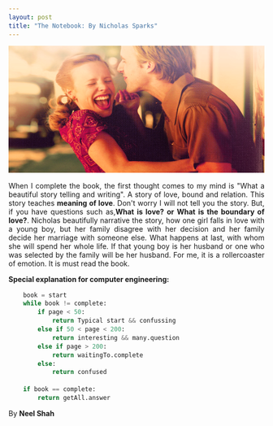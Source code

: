 ```yaml
---
layout: post
title: "The Notebook: By Nicholas Sparks"
---
```


<img src="/images/notebook_end.png" width="750px" height="250px">

<p style="text-align: justify;">When I complete the book, the first thought comes to my mind is "What a beautiful story telling and writing". A story of love, bound and relation. This story teaches <strong>meaning of love</strong>. Don't worry I will not tell you the story. But, if you have questions such as,<strong>What is love? or What is the boundary of love?</strong>. Nicholas beautifully narrative the story, how one girl falls in love with a young boy, but her family disagree with her decision and her family decide her marriage with someone else. What happens at last, with whom she will spend her whole life. If that young boy is her husband or one who was selected by the family will be her husband. For me, it is a rollercoaster of emotion. It is must read the book.</p>

**Special explanation for computer engineering:**

```python
	book = start
	while book != complete:
		if page < 50:
			return Typical start && confussing
		else if 50 < page < 200:
			return interesting && many.question 
		else if page > 200:
			return waitingTo.complete
		else:
			return confused
	
	if book == complete:
		return getAll.answer

```

By **Neel Shah** 
